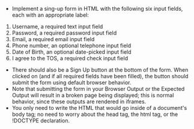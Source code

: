 * Implement a sing-up form in HTML with the following six input fields, each with an appropriate label:
1. Username, a required text input field
2. Password, a required password input field
3. Email, a required email input field
4. Phone number, an optional telephone input field
5. Date of Birth, an optional date-picked input field
6. I agree to the TOS, a required check input field

* There should also be a Sign Up button at the bottom of the form. When clicked on (and if all required fields have been filled), the button should submit the form using default browser behavior.
* Note that submitting the form in your Browser Output or the Expected Output will result in a broken page being displayed; this is normal behavior, since these outputs are rendered in iframes.
* You only need to write the HTML that would go inside of a document's body tag; no need to worry about the head tag, the html tag, or the !DOCTYPE declaration.
